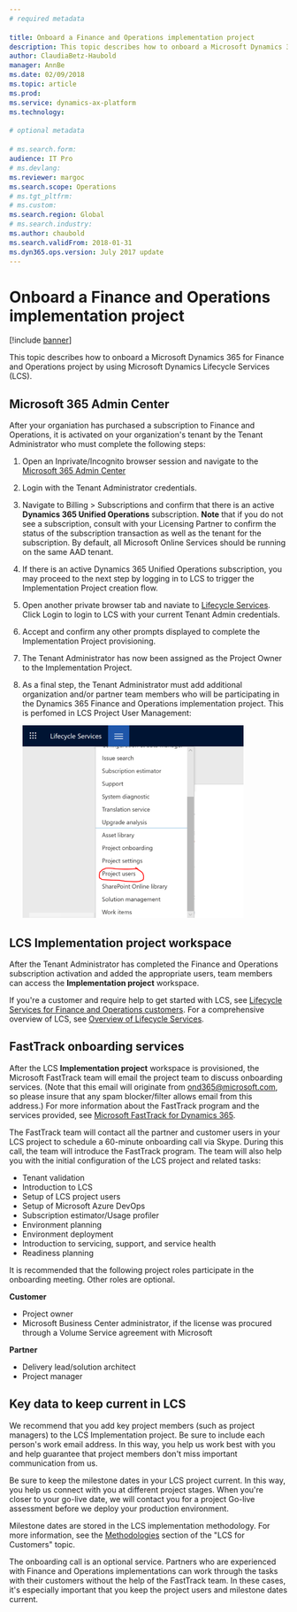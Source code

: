 ```yaml
---
# required metadata

title: Onboard a Finance and Operations implementation project
description: This topic describes how to onboard a Microsoft Dynamics 365 for Finance and Operations project by using Microsoft Dynamics Lifecycle Services (LCS).
author: ClaudiaBetz-Haubold
manager: AnnBe
ms.date: 02/09/2018
ms.topic: article
ms.prod: 
ms.service: dynamics-ax-platform
ms.technology: 

# optional metadata

# ms.search.form:  
audience: IT Pro
# ms.devlang: 
ms.reviewer: margoc
ms.search.scope: Operations
# ms.tgt_pltfrm: 
# ms.custom: 
ms.search.region: Global
# ms.search.industry: 
ms.author: chaubold
ms.search.validFrom: 2018-01-31
ms.dyn365.ops.version: July 2017 update
---
```


# Onboard a Finance and Operations implementation project

[!include [banner](../includes/banner.md)]

This topic describes how to onboard a Microsoft Dynamics 365 for Finance and Operations project by using Microsoft Dynamics Lifecycle Services (LCS).

## Microsoft 365 Admin Center

After your organiation has purchased a subscription to Finance and Operations, it is activated on your organization's tenant by the Tenant Administrator who must complete the following steps:
1. Open an Inprivate/Incognito browser session and navigate to the [Microsoft 365 Admin Center](https://admin.microsoft.com/)
2. Login with the Tenant Administrator credentials.
3. Navigate to Billing > Subscriptions and confirm that there is an active **Dynamics 365 Unified Operations** subscription. **Note** that if you do not see a subscription, consult with your Licensing Partner to confirm the status of the subscription transaction as well as the tenant for the subscription. By default, all Microsoft Online Services should be running on the same AAD tenant.
4. If there is an active Dynamics 365 Unified Operations subscription, you may proceed to the next step by logging in to LCS to trigger the Implementation Project creation flow.
5. Open another private browser tab and naviate to [Lifecycle Services](https://lcs.dynamics.com). Click Login to login to LCS with your current Tenant Admin credentials.
6. Accept and confirm any other prompts displayed to complete the Implementation Project provisioning.
7. The Tenant Administrator has now been assigned as the Project Owner to the Implementation Project. 
8. As a final step, the Tenant Administrator must add additional organization and/or partner team members who will be participating in the Dynamics 365 Finance and Operations implementation project. This is perfomed in LCS Project User Management:

   ![LCS Project User Management](./media/LCSProjectUsersMenu.PNG)

## LCS Implementation project workspace

After the Tenant Administrator has completed the Finance and Operations subscription activation and added the appropriate users, team members can access the **Implementation project** workspace. 

If you're a customer and require help to get started with LCS, see [Lifecycle Services for Finance and Operations customers](../../dev-itpro/lifecycle-services/lcs-works-lcs.md). For a comprehensive overview of LCS, see [Overview of Lifecycle Services](../../dev-itpro/lifecycle-services/lcs-works-lcs.md).

## FastTrack onboarding services

After the LCS **Implementation project** workspace is provisioned, the Microsoft FastTrack team will email the project team to discuss onboarding services. (Note that this email will originate from ond365@microsoft.com, so please insure that any spam blocker/filter allows email from this address.) For more information about the FastTrack program and the services provided, see [Microsoft FastTrack for Dynamics 365](../get-started/fasttrack-dynamics-365-overview.md).

The FastTrack team will contact all the partner and customer users in your LCS project to schedule a 60-minute onboarding call via Skype. During this call, the team will introduce the FastTrack program. The team will also help you with the initial configuration of the LCS project and related tasks:

- Tenant validation
- Introduction to LCS
- Setup of LCS project users
- Setup of Microsoft Azure DevOps
- Subscription estimator/Usage profiler
- Environment planning
- Environment deployment
- Introduction to servicing, support, and service health
- Readiness planning

It is recommended that the following project roles participate in the onboarding meeting. Other roles are optional.

**Customer**

- Project owner
- Microsoft Business Center administrator, if the license was procured through a Volume Service agreement with Microsoft

**Partner**

- Delivery lead/solution architect
- Project manager

## Key data to keep current in LCS

We recommend that you add key project members (such as project managers) to the LCS Implementation project. Be sure to include each person's work email address. In this way, you help us work best with you and help guarantee that project members don't miss important communication from us.

Be sure to keep the milestone dates in your LCS project current. In this way, you help us connect with you at different project stages. When you're closer to your go-live date, we will contact you for a project Go-live assessment before we deploy your production environment.

Milestone dates are stored in the LCS implementation methodology. For more information, see the [Methodologies](../../dev-itpro/lifecycle-services/lcs-works-lcs.md#methodologies) section of the "LCS for Customers" topic.

The onboarding call is an optional service. Partners who are experienced with Finance and Operations implementations can work through the tasks with their customers without the help of the FastTrack team. In these cases, it's especially important that you keep the project users and milestone dates current.
